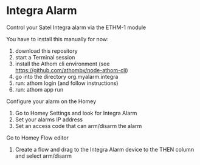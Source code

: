 # Integra Alarm

Control your Satel Integra alarm via the ETHM-1 module

You have to install this manually for now:
1. download this repository
2. start a Terminal session
3. install the Athom cli environment (see https://github.com/athombv/node-athom-cli)
4. go into the directory org.myalarm.integra
5. run: athom login (and follow instructions)
6. run: athom app run

Configure your alarm on the Homey
1. Go to Homey Settings and look for Integra Alarm
2. Set your alarms IP address
3. Set an access code that can arm/disarm the alarm

Go to Homey Flow editor
1. Create a flow and drag to the Integra Alarm device to the THEN column and select arm/disarm
